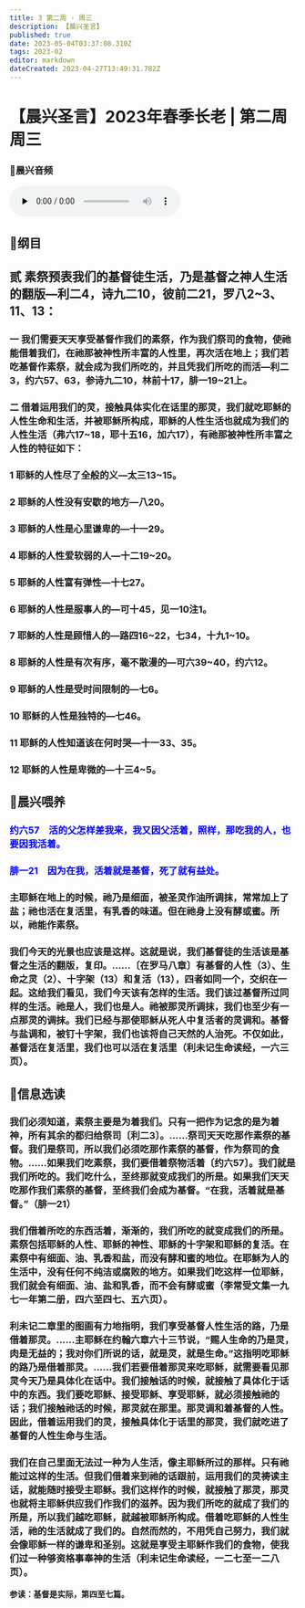 ```yaml
---
title: 3 第二周 · 周三
description: 【晨兴圣言】
published: true
date: 2023-05-04T03:37:08.310Z
tags: 2023-02
editor: markdown
dateCreated: 2023-04-27T13:49:31.782Z
---
```


# 【晨兴圣言】2023年春季长老 | 第二周周三
### 🎵晨兴音频
<audio id="audio" controls="" preload="none">
      <source id="mp3" src="/2023-02/week2/week2day3.mp3">
</audio>

<!-- Google tag (gtag.js) -->
<script async src="https://www.googletagmanager.com/gtag/js?id=G-1P8709Z16T"></script>
<script>
  window.dataLayer = window.dataLayer || [];
  function gtag(){dataLayer.push(arguments);}
  gtag('js', new Date());

  gtag('config', 'G-1P8709Z16T');
</script>
## 📙纲目

## **贰	素祭预表我们的基督徒生活，乃是基督之神人生活的翻版—利二4，诗九二10，彼前二21，罗八2~3、11、13：**

### 一	我们需要天天享受基督作我们的素祭，作为我们祭司的食物，使祂能借着我们，在祂那被神性所丰富的人性里，再次活在地上；我们若吃基督作素祭，就会成为我们所吃的，并且凭我们所吃的而活—利二3，约六57、63，参诗九二10，林前十17，腓一19~21上。

### 二	借着运用我们的灵，接触具体实化在话里的那灵，我们就吃耶稣的人性生命和生活，并被耶稣所构成，耶稣的人性生活也就成为我们的人性生活（弗六17~18，耶十五16，加六17），有祂那被神性所丰富之人性的特征如下：

### 1	耶稣的人性尽了全般的义—太三13~15。

### 2	耶稣的人性没有安歇的地方—八20。

### 3	耶稣的人性是心里谦卑的—十一29。

### 4	耶稣的人性爱软弱的人—十二19~20。

### 5	耶稣的人性富有弹性—十七27。

### 6	耶稣的人性是服事人的—可十45，见一10注1。

### 7	耶稣的人性是顾惜人的—路四16~22，七34，十九1~10。

### 8	耶稣的人性是有次有序，毫不散漫的—可六39~40，约六12。

### 9	耶稣的人性是受时间限制的—七6。

### 10	耶稣的人性是独特的—七46。

### 11	耶稣的人性知道该在何时哭—十一33、35。

### 12	耶稣的人性是卑微的—十三4~5。

## 📙晨兴喂养

### <font color=blue>**约六57&emsp;活的父怎样差我来，我又因父活着，照样，那吃我的人，也要因我活着。**</font>

### <font color=blue>**腓一21&emsp;因为在我，活着就是基督，死了就有益处。**</font>

### 主耶稣在地上的时候，祂乃是细面，被圣灵作油所调抹，常常加上了盐；祂也活在复活里，有乳香的味道。但在祂身上没有酵或蜜。所以，祂能作素祭。

### 我们今天的光景也应该是这样。这就是说，我们基督徒的生活该是基督之生活的翻版，复印。……〔在罗马八章〕有基督的人性（3）、生命之灵（2）、十字架（13）和复活（13），四者如同一个，交织在一起。这给我们看见，我们今天该有怎样的生活。我们该过基督所过同样的生活。祂是人，我们也是人。祂被那灵所调抹，我们也至少有一点那灵的调抹。我们已经与那使耶稣从死人中复活者的灵调和。基督与盐调和，被钉十字架，我们也该将自己天然的人治死。不仅如此，基督活在复活里，我们也可以活在复活里（利未记生命读经，一六三页）。

## 📙信息选读

### 我们必须知道，素祭主要是为着我们。只有一把作为记念的是为着神，所有其余的都归给祭司〔利二3〕。……祭司天天吃那作素祭的基督。我们是祭司，所以我们必须吃那作素祭的基督，作为祭司的食物。……如果我们吃素祭，我们要借着祭物活着〔约六57〕。我们就是我们所吃的。我们吃什么，至终那就变成我们的所是。如果我们天天吃那作我们素祭的基督，至终我们会成为基督。“在我，活着就是基督。”（腓一21）

### 我们借着所吃的东西活着，渐渐的，我们所吃的就变成我们的所是。素祭包括耶稣的人性、耶稣的神性、耶稣的十字架和耶稣的复活。在素祭中有细面、油、乳香和盐，而没有酵和蜜的地位。在耶稣为人的生活中，没有任何不纯洁或腐败的地方。如果我们吃这样一位耶稣，我们就会有细面、油、盐和乳香，而不会有酵或蜜（李常受文集一九七一年第二册，四六至四七、五六页）。

### 利未记二章里的图画有力地指明，我们享受基督人性生活的路，乃是借着那灵。……主耶稣在约翰六章六十三节说，“赐人生命的乃是灵，肉是无益的；我对你们所说的话，就是灵，就是生命。”这指明吃耶稣的路乃是借着那灵。……我们若要借着那灵来吃耶稣，就需要看见那灵今天乃是具体化在话中。我们接触话的时候，就接触了具体化于话中的东西。我们要吃耶稣、接受耶稣、享受耶稣，就必须接触祂的话；我们接触祂话的时候，那灵就在那里。那灵调和着基督的人性。因此，借着运用我们的灵，接触具体化于话里的那灵，我们就吃进了基督的人性生命与生活。

### 我们在自己里面无法过一种为人生活，像主耶稣所过的那样。只有祂能过这样的生活。但我们借着来到祂的话跟前，运用我们的灵祷读主话，就能随时接受主耶稣。我们这样作的时候，就接触了那灵，那灵也就将主耶稣供应我们作我们的滋养。因为我们所吃的就成了我们的所是，所以我们越吃耶稣，就越被耶稣所构成。借着吃耶稣的人性生活，祂的生活就成了我们的。自然而然的，不用凭自己努力，我们就会像耶稣一样的谦卑和圣别。这就是享受主耶稣作我们的食物，使我们过一种够资格事奉神的生活（利未记生命读经，一二七至一二八页）。

**参读：基督是实际，第四至七篇。**